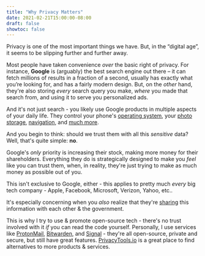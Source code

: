 ```yaml
---
title: "Why Privacy Matters"
date: 2021-02-21T15:00:00-08:00
draft: false
showtoc: false
---
```


Privacy is one of the most important things we have. But, in the “digital age”, it seems to be slipping further and further away.

Most people have taken convenience _over_ the basic right of privacy. For instance, **Google** is (arguably) the best search engine out there – it can fetch millions of results in a fraction of a second, usually has exactly what you’re looking for, and has a fairly modern design. But, on the _other_ hand, they're also storing _every_ search query you make, _where_ you made that search from, and using it to serve you personalized ads.

And it's not just search - you likely use Google products in multiple aspects of your daily life. They control your phone's [operating system](<https://en.wikipedia.org/wiki/Android_(operating_system)>), your [photo storage](https://en.wikipedia.org/wiki/Google_Photos), [navigation](https://en.wikipedia.org/wiki/Google_Maps), and [much more](https://en.wikipedia.org/wiki/List_of_Google_products).

And you begin to think: should we trust them with all this _sensitive_ data? Well, that's quite simple: **no**.

Google's _only_ priority is increasing their stock, making more money for their shareholders. Everything they do is strategically designed to make you _feel_ like you can trust them, when, in reality, they're just trying to make as much money as possible out of you.

This isn't exclusive to Google, either - this applies to pretty much _every_ big tech company - Apple, Facebook, Microsoft, Verizon, Yahoo, etc..

It's especially concerning when you _also_ realize that they're [sharing](<https://en.wikipedia.org/wiki/PRISM_(surveillance_program)>) this information with each other & the government.

This is why I try to use & promote open-source tech - there's no trust involved with it _if_ you can read the code yourself. Personally, I use services like [ProtonMail](https://protonmail.com), [Bitwarden](https://bitwarden.com), and [Signal](https://signal.org) - they're all open-source, private and secure, but still have great features. [PrivacyTools.io](https://privacytools.io) is a great place to find alternatives to more products & services.
